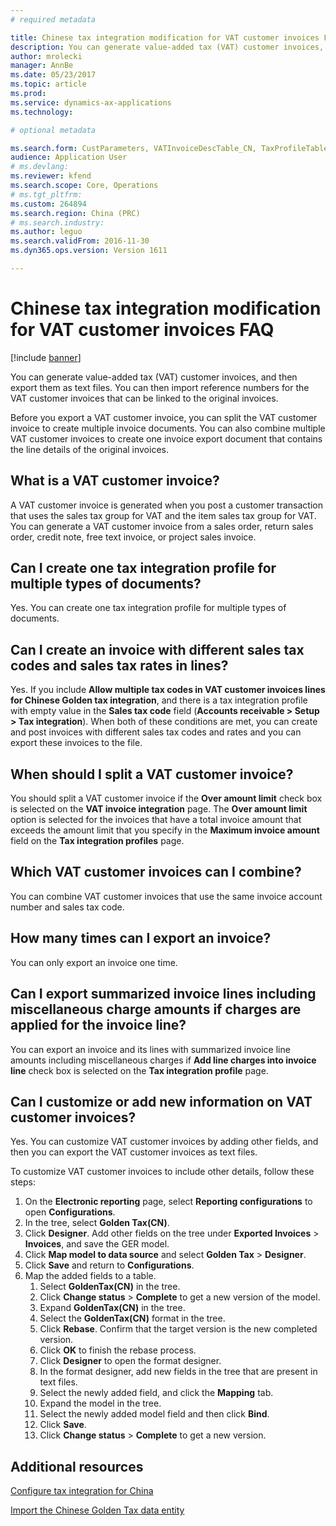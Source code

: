 ```yaml
---
# required metadata

title: Chinese tax integration modification for VAT customer invoices FAQ
description: You can generate value-added tax (VAT) customer invoices, and then export them as text files. You can then import reference numbers for the VAT customer invoices that can be linked to the original invoices.
author: mrolecki
manager: AnnBe
ms.date: 05/23/2017
ms.topic: article
ms.prod: 
ms.service: dynamics-ax-applications
ms.technology: 

# optional metadata

ms.search.form: CustParameters, VATInvoiceDescTable_CN, TaxProfileTable_CN
audience: Application User
# ms.devlang: 
ms.reviewer: kfend
ms.search.scope: Core, Operations
# ms.tgt_pltfrm: 
ms.custom: 264894
ms.search.region: China (PRC)
# ms.search.industry: 
ms.author: leguo
ms.search.validFrom: 2016-11-30
ms.dyn365.ops.version: Version 1611

---
```


# Chinese tax integration modification for VAT customer invoices FAQ

[!include [banner](../includes/banner.md)]

You can generate value-added tax (VAT) customer invoices, and then export them as text files. You can then import reference numbers for the VAT customer invoices that can be linked to the original invoices.

Before you export a VAT customer invoice, you can split the VAT customer invoice to create multiple invoice documents. You can also combine multiple VAT customer invoices to create one invoice export document that contains the line details of the original invoices.

## What is a VAT customer invoice?
A VAT customer invoice is generated when you post a customer transaction that uses the sales tax group for VAT and the item sales tax group for VAT. You can generate a VAT customer invoice from a sales order, return sales order, credit note, free text invoice, or project sales invoice.

## Can I create one tax integration profile for multiple types of documents?

Yes. You can create one tax integration profile for multiple types of documents.

## Can I create an invoice with different sales tax codes and sales tax rates in lines?

Yes. If you include **Allow multiple tax codes in VAT customer invoices lines for Chinese Golden tax integration**, and there is a tax integration profile with empty value in the **Sales tax code** field (**Accounts receivable > Setup > Tax integration**). When both of these conditions are met, you can create and post invoices with different sales tax codes and rates and you can export these invoices to the file.   

## When should I split a VAT customer invoice?
You should split a VAT customer invoice if the **Over amount limit** check box is selected on the **VAT invoice integration** page. The **Over amount limit** option is selected for the invoices that have a total invoice amount that exceeds the amount limit that you specify in the **Maximum invoice amount** field on the **Tax integration profiles** page.

## Which VAT customer invoices can I combine?
You can combine VAT customer invoices that use the same invoice account number and sales tax code.

## How many times can I export an invoice?
You can only export an invoice one time.

## Can I export summarized invoice lines including miscellaneous charge amounts if charges are applied for the invoice line?
You can export an invoice and its lines with summarized invoice line amounts including miscellaneous charges if **Add line charges into invoice line** check box is selected on the **Tax integration profile** page.

## Can I customize or add new information on VAT customer invoices?
Yes. You can customize VAT customer invoices by adding other fields, and then you can export the VAT customer invoices as text files.

To customize VAT customer invoices to include other details, follow these steps:

1. On the **Electronic reporting** page, select **Reporting configurations** to open **Configurations**.
2. In the tree, select **Golden Tax(CN)**.
3. Click **Designer**. Add other fields on the tree under **Exported Invoices** &gt; **Invoices**, and save the GER model.
4. Click **Map model to data source** and select **Golden Tax** &gt; **Designer**.
5. Click **Save** and return to **Configurations**.
6. Map the added fields to a table. 
    1. Select **GoldenTax(CN)** in the tree.
    2. Click **Change status** &gt; **Complete** to get a new version of the model.
    3. Expand **GoldenTax(CN)** in the tree.
    4. Select the **GoldenTax(CN)** format in the tree.
    5. Click **Rebase**. Confirm that the target version is the new completed version.
    6. Click **OK** to finish the rebase process.
    7. Click **Designer** to open the format designer.
    8. In the format designer, add new fields in the tree that are present in text files.
    9. Select the newly added field, and click the **Mapping** tab.
    10. Expand the model in the tree.
    11. Select the newly added model field and then click **Bind**.
    12. Click **Save**.
    13. Click **Change status** &gt; **Complete** to get a new version.



Additional resources
--------

[Configure tax integration for China](apac-chn-tax-integration.md)

[Import the Chinese Golden Tax data entity](apac-chn-import-golden-tax-data-entity.md)



